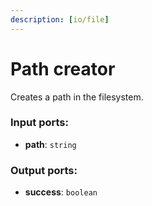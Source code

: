 ```yaml
---
description: [io/file]
---
```


# Path creator

Creates a path in the filesystem.

### Input ports:

* __path__: ` string `

### Output ports:

* __success__: ` boolean `

